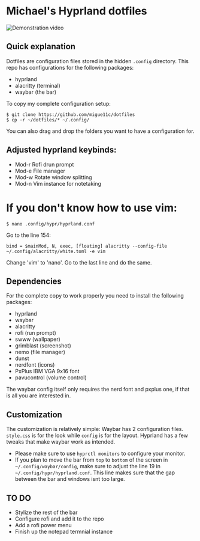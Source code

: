 # Michael's Hyprland dotfiles

![Demonstration video](https://github.com/migue11c/dotfiles/assets/166963681/a8ffcd59-c312-4d10-8371-ebb37503ac2d)

## Quick explanation

Dotfiles are configuration files stored in the hidden `.config` directory.
This repo has configurations for the following packages:

- hyprland
- alacritty (terminal)
- waybar (the bar)

To copy my complete configuration setup:

```
$ git clone https://github.com/migue11c/dotfiles
$ cp -r ~/dotfiles/* ~/.config/
```

You can also drag and drop the folders you want to have a configuration for.

## Adjusted hyprland keybinds:

- Mod-r Rofi drun prompt
- Mod-e File manager
- Mod-w Rotate window splitting
- Mod-n Vim instance for notetaking

# If you don't know how to use vim:
```
$ nano .config/hypr/hyprland.conf

```
Go to the line 154:
```
bind = $mainMod, N, exec, [floating] alacritty --config-file ~/.config/alacritty/white.toml -e vim
```
Change 'vim' to 'nano'.
Go to the last line and do the same.


## Dependencies
For the complete copy to work properly you need to install the following packages:

- hyprland
- waybar
- alacritty
- rofi (run prompt)
- swww (wallpaper)
- grimblast (screenshot)
- nemo (file manager)
- dunst
- nerdfont (icons)
- PxPlus IBM VGA 9x16 font
- pavucontrol (volume control)

The waybar config itself only requires the nerd font and pxplus one, if that is all you are interested in.

## Customization

The customization is relatively simple:
Waybar has 2 configuration files. `style.css` is for the look while `config` is for the layout.
Hyprland has a few tweaks that make waybar work as intended.
- Please make sure to use `hyprctl monitors` to configure your monitor.
- If you plan to move the bar from `top` to `bottom` of the screen in `~/.config/waybar/config`, make sure to adjust the line 19 in `~/.config/hypr/hyprland.conf`. This line makes sure that the gap between the bar and windows isnt too large.

## TO DO

- Stylize the rest of the bar
- Configure rofi and add it to the repo
- Add a rofi power menu
- Finish up the notepad termnial instance
